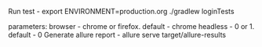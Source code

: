 Run test -
export ENVIRONMENT=production.org 
./gradlew loginTests


parameters:
browser - chrome or firefox. default - chrome
headless - 0 or 1. default - 0
Generate allure report - allure serve target/allure-results